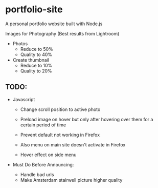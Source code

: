 # portfolio-site
A personal portfolio website built with Node.js

Images for Photography
(Best results from Lightroom)
- Photos
    - Reduce to 50%
    - Quality to 40%
- Create thumbnail
    - Reduce to 10%
    - Quality to 20%


## TODO:
- Javascript
    - Change scroll position to active photo
    - Preload image on hover but only after hovering over them for a certain period of time
    - Prevent default not working in Firefox
    - Also menu on main site doesn't activate in Firefox

    - Hover effect on side menu

- Must Do Before Announcing:
    - Handle bad urls
    - Make Amsterdam stairwell picture higher quality